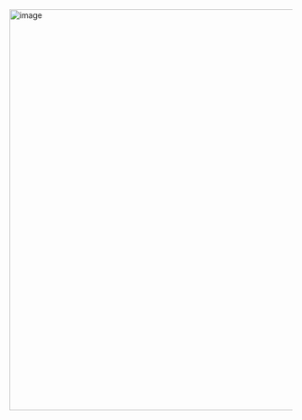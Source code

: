 



<img width="712" alt="image" src="https://user-images.githubusercontent.com/20831981/170865603-e1979f22-e2ca-43eb-8dcd-584709bc72e2.png">
